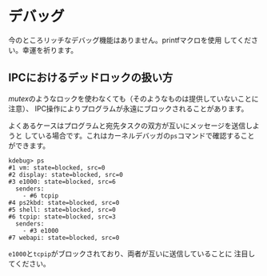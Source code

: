 # デバッグ

今のところリッチなデバッグ機能はありません。printfマクロを使用
してください。幸運を祈ります。

## IPCにおけるデッドロックの扱い方

*mutex*のようなロックを使わなくても（そのようなものは提供していないことに注意）、
IPC操作によりプログラムが永遠にブロックされることがあります。

よくあるケースはプログラムと宛先タスクの双方が互いにメッセージを送信しようと
している場合です。これはカーネルデバッガの`ps`コマンドで確認することができます。

```
kdebug> ps
#1 vm: state=blocked, src=0
#2 display: state=blocked, src=0
#3 e1000: state=blocked, src=6
  senders:
    - #6 tcpip
#4 ps2kbd: state=blocked, src=0
#5 shell: state=blocked, src=0
#6 tcpip: state=blocked, src=3
  senders:
    - #3 e1000
#7 webapi: state=blocked, src=0
```

`e1000`と`tcpip`がブロックされており、両者が互いに送信していることに
注目してください。

